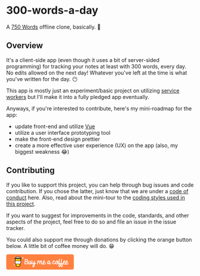 # 300-words-a-day
A [750 Words](https://750words.com/) offline clone, basically. 🙂

## Overview
It's a client-side app (even though it uses a bit of server-sided programming) for tracking your notes at least with 300 words, every day. No edits allowed on the next day! Whatever you've left at the time is what you've written for the day. 😶

This app is mostly just an experiment/basic project on utilizing [service workers](https://developer.mozilla.org/en-US/docs/Web/API/Service_Worker_API) but I'll make it into a fully pledged app eventually. 

Anyways, if you're interested to contribute, here's my mini-roadmap for the app:
- update front-end and utilize [Vue](https://vuejs.org/)
- utilize a user interface prototyping tool
- make the front-end design prettier
- create a more effective user experience (UX) on the app (also, my biggest weakness 😂)

## Contributing
If you like to support this project, you can help through bug issues and code contribution. If you chose the latter, just know that we are under a [code of conduct](./CODE_OF_CONDUCT.md) here. Also, read about the mini-tour to the [coding styles used in this project](./docs/coding-style.md). 

If you want to suggest for improvements in the code, standards, and other aspects of the project, feel free to do so and file an issue in the issue tracker.

You could also support me through donations by clicking the orange button below. A little bit of coffee money will do. 😁

[![Buy Me A Coffee image](./docs/assets/button-orange.png)](https://www.buymeacoffee.com/foodogsquared)
